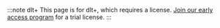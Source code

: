 :::note dlt+
This page is for dlt+, which requires a license. [Join our early access program](https://info.dlthub.com/waiting-list) for a trial license.
:::